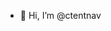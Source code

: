 - 👋 Hi, I’m @ctentnav
<!---
ctentnav/ctentnav is a ✨ special ✨ repository because its `README.md` (this file) appears on your GitHub profile.
You can click the Preview link to take a look at your changes.
--->
